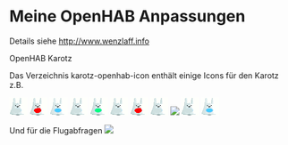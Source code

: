 # Meine OpenHAB Anpassungen

Details siehe http://www.wenzlaff.info

OpenHAB Karotz

Das Verzeichnis karotz-openhab-icon enthält einige Icons für den Karotz z.B.

![](https://github.com/IT-Berater/openhab/blob/master/karotz-openhab-icon/karotz-off.png)
![](https://github.com/IT-Berater/openhab/blob/master/karotz-openhab-icon/karotz-on.png)
![](https://github.com/IT-Berater/openhab/blob/master/karotz-openhab-icon/karotz.png)
![](https://github.com/IT-Berater/openhab/blob/master/karotz-openhab-icon/karotzGruen-off.png)
![](https://github.com/IT-Berater/openhab/blob/master/karotz-openhab-icon/karotzGruen-on.png)
![](https://github.com/IT-Berater/openhab/blob/master/karotz-openhab-icon/karotzRot-off.png)
![](https://github.com/IT-Berater/openhab/blob/master/karotz-openhab-icon/karotzRot-on.png)
![](https://github.com/IT-Berater/openhab/blob/master/karotz-openhab-icon/karotzGelb-off.png)
![](https://github.com/IT-Berater/openhab/blob/master/karotz-openhab-icon/karotzGebl-on.png)
![](https://github.com/IT-Berater/openhab/blob/master/karotz-openhab-icon/karotzBlau-off.png)
![](https://github.com/IT-Berater/openhab/blob/master/karotz-openhab-icon/karotzBlau-on.png)

Und für die Flugabfragen
![](https://github.com/IT-Berater/openhab/blob/master/karotz-openhab-icon/flugzeut.png)
